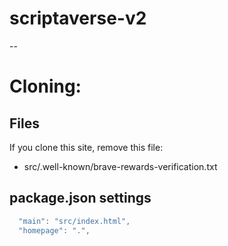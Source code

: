 # scriptaverse-v2
--

# Cloning:

## Files

If you clone this site, remove this file:

* src/.well-known/brave-rewards-verification.txt

## package.json settings

```js
  "main": "src/index.html",
  "homepage": ".",
```



